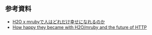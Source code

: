 ## 参考資料

* [H2O x mrubyで人はどれだけ幸せになれるのか](https://www.slideshare.net/ichitonagata/h2o-x-mruby-72949986)
* [How happy they became with H2O/mruby and the future of HTTP](https://www.slideshare.net/ichitonagata/how-happy-they-became-with-h2omruby-and-the-future-of-http)
